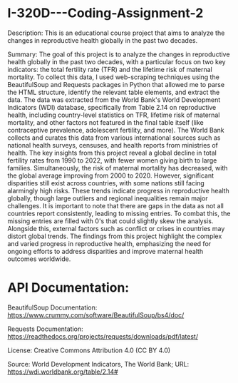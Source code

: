 # I-320D---Coding-Assignment-2
  Description: This is an educational course project that aims to analyze the changes in reproductive health globally in the past two decades.

  Summary: The goal of this project is to analyze the changes in reproductive health globally in the past two decades, with a particular focus on two key indicators: the total fertility rate (TFR) and the lifetime risk of maternal mortality. To collect this data, I used web-scraping techniques using the BeautifulSoup and Requests packages in Python that allowed me to parse the HTML structure, identify the relevant table elements, and extract the data. The data was extracted from the World Bank's World Development Indicators (WDI) database, specifically from Table 2.14 on reproductive health, including country-level statistics on TFR, lifetime risk of maternal mortality, and other factors not featured in the final table itself (like contraceptive prevalence, adolescent fertility, and more). The World Bank collects and curates this data from various international sources such as national health surveys, censuses, and health reports from ministries of health. The key insights from this project reveal a global decline in total fertility rates from 1990 to 2022, with fewer women giving birth to large families. Simultaneously, the risk of maternal mortality has decreased, with the global average improving from 2000 to 2020. However, significant disparities still exist across countries, with some nations still facing alarmingly high risks. These trends indicate progress in reproductive health globally, though large outliers and regional inequalities remain major challenges. It is important to note that there are gaps in the data as not all countries report consistently, leading to missing entries. To combat this, the missing entries are filled with 0's that could slightly skew the analysis. Alongside this, external factors such as conflict or crises in countries may distort global trends. The findings from this project highlight the complex and varied progress in reproductive health, emphasizing the need for ongoing efforts to address disparities and improve maternal health outcomes worldwide.

# API Documentation:

BeautifulSoup Documentation:
https://www.crummy.com/software/BeautifulSoup/bs4/doc/

Requests Documentation:
https://readthedocs.org/projects/requests/downloads/pdf/latest/

License: Creative Commons Attribution 4.0 (CC BY 4.0)

Source: World Development Indicators, The World Bank; URL: https://wdi.worldbank.org/table/2.14#
